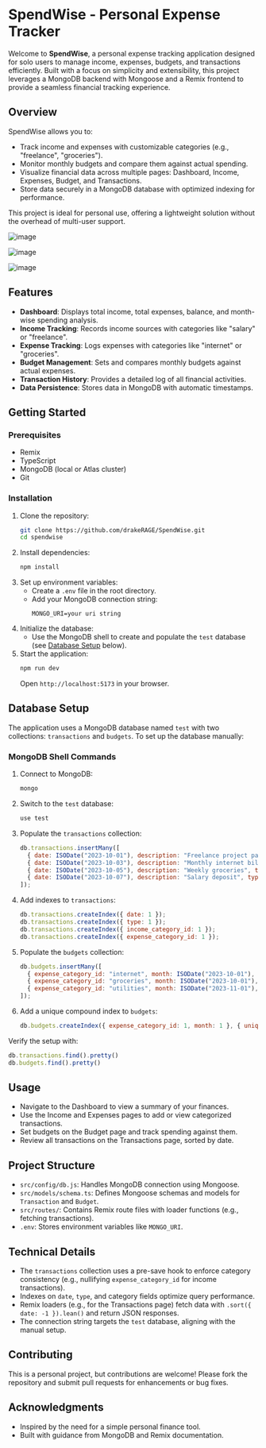 
# SpendWise - Personal Expense Tracker

Welcome to **SpendWise**, a personal expense tracking application designed for solo users to manage income, expenses, budgets, and transactions efficiently. Built with a focus on simplicity and extensibility, this project leverages a MongoDB backend with Mongoose and a Remix frontend to provide a seamless financial tracking experience.

## Overview

SpendWise allows you to:
- Track income and expenses with customizable categories (e.g., "freelance", "groceries").
- Monitor monthly budgets and compare them against actual spending.
- Visualize financial data across multiple pages: Dashboard, Income, Expenses, Budget, and Transactions.
- Store data securely in a MongoDB database with optimized indexing for performance.

This project is ideal for personal use, offering a lightweight solution without the overhead of multi-user support.

![image](https://github.com/user-attachments/assets/260b9346-bf18-418e-bb89-3092cda34ce6)

![image](https://github.com/user-attachments/assets/b6b9e77d-34e0-4464-a90a-d8459797b8fe)

![image](https://github.com/user-attachments/assets/588a073f-1c29-4799-a7e7-9a7a924322b3)

## Features
- **Dashboard**: Displays total income, total expenses, balance, and month-wise spending analysis.
- **Income Tracking**: Records income sources with categories like "salary" or "freelance".
- **Expense Tracking**: Logs expenses with categories like "internet" or "groceries".
- **Budget Management**: Sets and compares monthly budgets against actual expenses.
- **Transaction History**: Provides a detailed log of all financial activities.
- **Data Persistence**: Stores data in MongoDB with automatic timestamps.

## Getting Started

### Prerequisites
- Remix
- TypeScript
- MongoDB (local or Atlas cluster)
- Git

### Installation
1. Clone the repository:
   ```bash
   git clone https://github.com/drakeRAGE/SpendWise.git
   cd spendwise
   ```
2. Install dependencies:
   ```bash
   npm install
   ```
3. Set up environment variables:
   - Create a `.env` file in the root directory.
   - Add your MongoDB connection string:
     ```
     MONGO_URI=your uri string
     ```
4. Initialize the database:
   - Use the MongoDB shell to create and populate the `test` database (see [Database Setup](#database-setup) below).
5. Start the application:
   ```bash
   npm run dev
   ```
   Open `http://localhost:5173` in your browser.

## Database Setup
The application uses a MongoDB database named `test` with two collections: `transactions` and `budgets`. To set up the database manually:

### MongoDB Shell Commands
1. Connect to MongoDB:
   ```bash
   mongo
   ```
2. Switch to the `test` database:
   ```javascript
   use test
   ```
3. Populate the `transactions` collection:
   ```javascript
   db.transactions.insertMany([
     { date: ISODate("2023-10-01"), description: "Freelance project payment", type: "income", income_category_id: "freelance", expense_category_id: null, payment_mode: "bank", amount: NumberDecimal("1200.00") },
     { date: ISODate("2023-10-03"), description: "Monthly internet bill", type: "expense", income_category_id: null, expense_category_id: "internet", payment_mode: "credit card", amount: NumberDecimal("60.00") },
     { date: ISODate("2023-10-05"), description: "Weekly groceries", type: "expense", income_category_id: null, expense_category_id: "groceries", payment_mode: "cash", amount: NumberDecimal("90.00") },
     { date: ISODate("2023-10-07"), description: "Salary deposit", type: "income", income_category_id: "salary", expense_category_id: null, payment_mode: "bank transfer", amount: NumberDecimal("3000.00") }
   ]);
   ```
4. Add indexes to `transactions`:
   ```javascript
   db.transactions.createIndex({ date: 1 });
   db.transactions.createIndex({ type: 1 });
   db.transactions.createIndex({ income_category_id: 1 });
   db.transactions.createIndex({ expense_category_id: 1 });
   ```
5. Populate the `budgets` collection:
   ```javascript
   db.budgets.insertMany([
     { expense_category_id: "internet", month: ISODate("2023-10-01"), amount: NumberDecimal("70.00") },
     { expense_category_id: "groceries", month: ISODate("2023-10-01"), amount: NumberDecimal("150.00") },
     { expense_category_id: "utilities", month: ISODate("2023-11-01"), amount: NumberDecimal("100.00") }
   ]);
   ```
6. Add a unique compound index to `budgets`:
   ```javascript
   db.budgets.createIndex({ expense_category_id: 1, month: 1 }, { unique: true });
   ```

Verify the setup with:
```javascript
db.transactions.find().pretty()
db.budgets.find().pretty()
```

## Usage
- Navigate to the Dashboard to view a summary of your finances.
- Use the Income and Expenses pages to add or view categorized transactions.
- Set budgets on the Budget page and track spending against them.
- Review all transactions on the Transactions page, sorted by date.

## Project Structure
- `src/config/db.js`: Handles MongoDB connection using Mongoose.
- `src/models/schema.ts`: Defines Mongoose schemas and models for `Transaction` and `Budget`.
- `src/routes/`: Contains Remix route files with loader functions (e.g., fetching transactions).
- `.env`: Stores environment variables like `MONGO_URI`.

## Technical Details
- The `transactions` collection uses a pre-save hook to enforce category consistency (e.g., nullifying `expense_category_id` for income transactions).
- Indexes on `date`, `type`, and category fields optimize query performance.
- Remix loaders (e.g., for the Transactions page) fetch data with `.sort({ date: -1 }).lean()` and return JSON responses.
- The connection string targets the `test` database, aligning with the manual setup.

## Contributing
This is a personal project, but contributions are welcome! Please fork the repository and submit pull requests for enhancements or bug fixes.

## Acknowledgments
- Inspired by the need for a simple personal finance tool.
- Built with guidance from MongoDB and Remix documentation.
